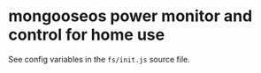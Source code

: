 # mongooseos power monitor and control for home use

See config variables in the `fs/init.js` source file.

